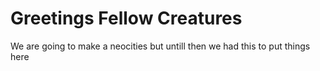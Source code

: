 # Greetings Fellow Creatures 


We are going to make a neocities but untill then we had this to put things here
